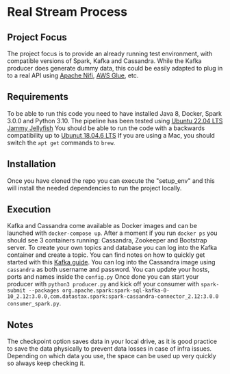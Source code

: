 # Real Stream Process

## Project Focus

The project focus is to provide an already running test environment, with compatible versions of Spark, Kafka and Cassandra. While the Kafka producer does generate dummy data, this could be easily adapted to plug in to a real API using [Apache Nifi](https://nifi.apache.org/), [AWS Glue](https://aws.amazon.com/glue/), etc.

## Requirements
To be able to run this code you need to have installed Java 8, Docker, Spark 3.0.0 and Python 3.10. The pipeline has been tested using [Ubuntu 22.04 LTS Jammy Jellyfish](https://releases.ubuntu.com/22.04/) You should be able to run the code with a backwards compatibility up to [Ubunut 18.04.6 LTS](https://releases.ubuntu.com/18.04/) If you are using a Mac, you should switch the `apt get` commands to `brew`.

## Installation
Once you have cloned the repo you can execute the "setup_env" and this will install the needed dependencies to run the project locally.

## Execution
Kafka and Cassandra come available as Docker images and can be launched with `docker-compose up`. After a moment if you run `docker ps` you should see 3 containers running: Cassandra, Zookeeper and Bootstrap server. To create your own topics and database you can log into the Kafka container and create a topic. You can find notes on how to quickly get started with this [Kafka guide](https://kafka.apache.org/quickstart). You can log into the Cassandra image using `cassandra` as both username and password. 
You can update your hosts, ports and names inside the `config.py` Once done you can start your producer with `python3 producer.py` and kick off your consumer with `spark-submit --packages org.apache.spark:spark-sql-kafka-0-10_2.12:3.0.0,com.datastax.spark:spark-cassandra-connector_2.12:3.0.0 consumer_spark.py`.

## Notes
The checkpoint option saves data in your local drive, as it is good practice to save the data physically to prevent data losses in case of infra issues. Depending on which data you use, the space can be used up very quickly so always keep checking it. 
